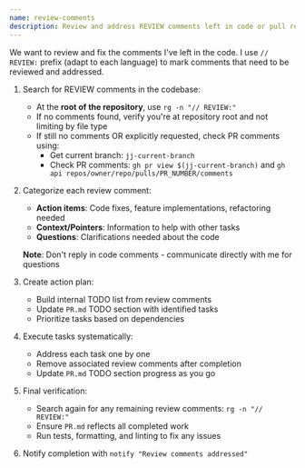 ```yaml
---
name: review-comments
description: Review and address REVIEW comments left in code or pull requests
---
```


We want to review and fix the comments I've left in the code. I use `// REVIEW:` prefix (adapt to
each language) to mark comments that need to be reviewed and addressed.

1. Search for REVIEW comments in the codebase:
   * At the **root of the repository**, use `rg -n "// REVIEW:"`
   * If no comments found, verify you're at repository root and not limiting by file type
   * If still no comments OR explicitly requested, check PR comments using:
     - Get current branch: `jj-current-branch`
     - Check PR comments: `gh pr view $(jj-current-branch)` and `gh api repos/owner/repo/pulls/PR_NUMBER/comments`

2. Categorize each review comment:
   * **Action items**: Code fixes, feature implementations, refactoring needed
   * **Context/Pointers**: Information to help with other tasks
   * **Questions**: Clarifications needed about the code

   **Note**: Don't reply in code comments - communicate directly with me for questions

3. Create action plan:
   * Build internal TODO list from review comments
   * Update `PR.md` TODO section with identified tasks
   * Prioritize tasks based on dependencies

4. Execute tasks systematically:
   * Address each task one by one
   * Remove associated review comments after completion
   * Update `PR.md` TODO section progress as you go

5. Final verification:
   * Search again for any remaining review comments: `rg -n "// REVIEW:"`
   * Ensure `PR.md` reflects all completed work
   * Run tests, formatting, and linting to fix any issues

6. Notify completion with `notify "Review comments addressed"`
